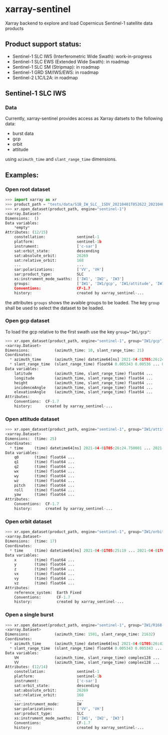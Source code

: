 # xarray-sentinel

Xarray backend to explore and load Copernicus Sentinel-1 satellite data products


## Product support status:
- Sentinel-1 SLC IWS (Interferometric Wide Swath): work-in-progress
- Sentinel-1 SLC EWS (Extended Wide Swath): in roadmap
- Sentinel-1 SLC SM (Stripmap): in roadmap
- Sentinel-1 GRD SM/IWS/EWS: in roadmap
- Sentinel-2 L1C/L2A: in roadmap


## Sentinel-1 SLC IWS

### Data

Currently, xarray-sentinel provides access as Xarray datsets to the following data:
- burst data
- gcp
- orbit
- attitude

using `azimuth_time` and `slant_range_time` dimensions.


## Examples:

### Open root dataset
```python
>>> import xarray as xr
>>> product_path = "tests/data/S1B_IW_SLC__1SDV_20210401T052622_20210401T052650_026269_032297_EFA4.SAFE"
>>> xr.open_dataset(product_path, engine="sentinel-1")
<xarray.Dataset>
Dimensions:  ()
Data variables:
    *empty*
Attributes: (12/15)
    constellation:              sentinel-1
    platform:                   sentinel-1b
    instrument:                 ['c-sar']
    sat:orbit_state:            descending
    sat:absolute_orbit:         26269
    sat:relative_orbit:         168
    ...                         ...
    sar:polarizations:          ['VV', 'VH']
    sar:product_type:           SLC
    xs:instrument_mode_swaths:  ['IW1', 'IW2', 'IW3']
    groups:                     ['IW1', 'IW1/gcp', 'IW1/attitude', 'IW1/orbit...
    Conventions:                CF-1.7
    history:                    created by xarray_sentinel-...

```

the attributes `groups` shows the avaible groups to be loaded. The key `group`
shall be used to select the dataset to be loaded.

### Open gcp dataset
To load the gcp relative to the first swath use the key `group="IW1/gcp"`:
```python
>>> xr.open_dataset(product_path, engine="sentinel-1", group="IW1/gcp")
<xarray.Dataset>
Dimensions:           (azimuth_time: 10, slant_range_time: 21)
Coordinates:
  * azimuth_time      (azimuth_time) datetime64[ns] 2021-04-01T05:26:24.20973...
  * slant_range_time  (slant_range_time) float64 0.005343 0.00536 ... 0.005679
Data variables:
    latitude          (azimuth_time, slant_range_time) float64 ...
    longitude         (azimuth_time, slant_range_time) float64 ...
    height            (azimuth_time, slant_range_time) float64 ...
    incidenceAngle    (azimuth_time, slant_range_time) float64 ...
    elevationAngle    (azimuth_time, slant_range_time) float64 ...
Attributes:
    Conventions:  CF-1.7
    history:      created by xarray_sentinel-...

```

### Open attitude dataset

```python
>>> xr.open_dataset(product_path, engine="sentinel-1", group="IW1/attitude")
<xarray.Dataset>
Dimensions:  (time: 25)
Coordinates:
  * time     (time) datetime64[ns] 2021-04-01T05:26:24.750001 ... 2021-04-01T...
Data variables:
    q0       (time) float64 ...
    q1       (time) float64 ...
    q2       (time) float64 ...
    wx       (time) float64 ...
    wy       (time) float64 ...
    wz       (time) float64 ...
    pitch    (time) float64 ...
    roll     (time) float64 ...
    yaw      (time) float64 ...
Attributes:
    Conventions:  CF-1.7
    history:      created by xarray_sentinel-...

```

### Open orbit dataset

```python
>>> xr.open_dataset(product_path, engine="sentinel-1", group="IW1/orbit")
<xarray.Dataset>
Dimensions:  (time: 17)
Coordinates:
  * time     (time) datetime64[ns] 2021-04-01T05:25:19 ... 2021-04-01T05:27:59
Data variables:
    x        (time) float64 ...
    y        (time) float64 ...
    z        (time) float64 ...
    vx       (time) float64 ...
    vy       (time) float64 ...
    vz       (time) float64 ...
Attributes:
    reference_system:  Earth Fixed
    Conventions:       CF-1.7
    history:           created by xarray_sentinel-...

```

### Open a single burst

```python
>>> xr.open_dataset(product_path, engine="sentinel-1", group="IW1/R168-N459-E0115")
<xarray.Dataset>
Dimensions:           (azimuth_time: 1501, slant_range_time: 21632)
Coordinates:
  * azimuth_time      (azimuth_time) datetime64[ns] 2021-04-01T05:26:43.51577...
  * slant_range_time  (slant_range_time) float64 0.005343 0.005343 ... 0.005679
Data variables:
    VH                (azimuth_time, slant_range_time) complex128 ...
    VV                (azimuth_time, slant_range_time) complex128 ...
Attributes: (12/14)
    constellation:              sentinel-1
    platform:                   sentinel-1b
    instrument:                 ['c-sar']
    sat:orbit_state:            descending
    sat:absolute_orbit:         26269
    sat:relative_orbit:         168
    ...                         ...
    sar:instrument_mode:        IW
    sar:polarizations:          ['VV', 'VH']
    sar:product_type:           SLC
    xs:instrument_mode_swaths:  ['IW1', 'IW2', 'IW3']
    Conventions:                CF-1.7
    history:                    created by xarray_sentinel-...

```

